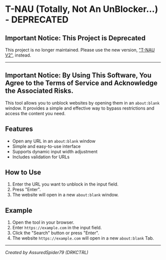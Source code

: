 # T-NAU (Totally, Not An UnBlocker...) - DEPRECATED

## Important Notice: This Project is Deprecated

This project is no longer maintained. Please use the new version, ["T-NAU V2"](https://github.com/DRKCTRL/T-NAU-V2), instead.

---

## Important Notice: By Using This Software, You Agree to the Terms of Service and Acknowledge the Associated Risks.

This tool allows you to unblock websites by opening them in an `about:blank` window. It provides a simple and effective way to bypass restrictions and access the content you need.

## Features

- Open any URL in an `about:blank` window
- Simple and easy-to-use interface
- Supports dynamic input width adjustment
- Includes validation for URLs

## How to Use

1. Enter the URL you want to unblock in the input field.
2. Press "Enter".
3. The website will open in a new `about:blank` window.

## Example

1. Open the tool in your browser.
2. Enter `https://example.com` in the input field.
3. Click the "Search" button or press "Enter".
4. The website `https://example.com` will open in a new `about:blank` Tab.

---

*Created by AssuredSpider79 (DRKCTRL)*
